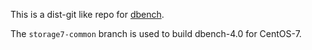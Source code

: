 This is a dist-git like repo for [dbench](http://samba.org/ftp/tridge/dbench/README).

The `storage7-common` branch is used to build dbench-4.0 for CentOS-7.
